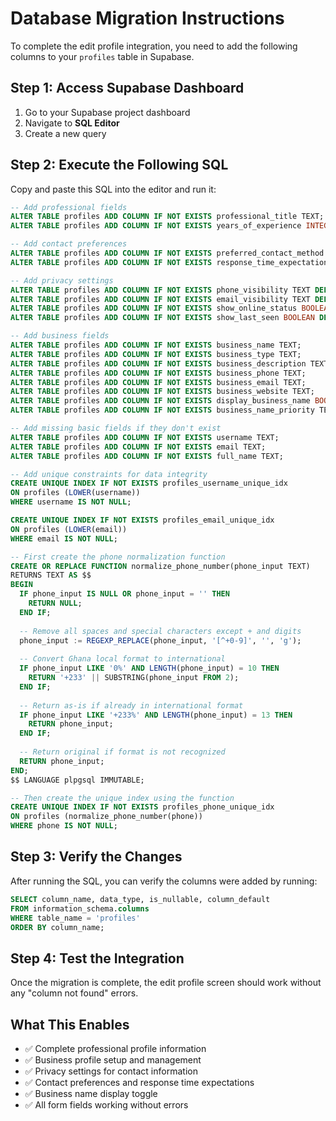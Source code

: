 # Database Migration Instructions

To complete the edit profile integration, you need to add the following columns to your `profiles` table in Supabase.

## Step 1: Access Supabase Dashboard
1. Go to your Supabase project dashboard
2. Navigate to **SQL Editor**
3. Create a new query

## Step 2: Execute the Following SQL

Copy and paste this SQL into the editor and run it:

```sql
-- Add professional fields
ALTER TABLE profiles ADD COLUMN IF NOT EXISTS professional_title TEXT;
ALTER TABLE profiles ADD COLUMN IF NOT EXISTS years_of_experience INTEGER;

-- Add contact preferences
ALTER TABLE profiles ADD COLUMN IF NOT EXISTS preferred_contact_method TEXT DEFAULT 'app' CHECK (preferred_contact_method IN ('app', 'phone', 'email', 'whatsapp'));
ALTER TABLE profiles ADD COLUMN IF NOT EXISTS response_time_expectation TEXT DEFAULT 'within_hours' CHECK (response_time_expectation IN ('within_minutes', 'within_hours', 'within_day', 'within_week'));

-- Add privacy settings
ALTER TABLE profiles ADD COLUMN IF NOT EXISTS phone_visibility TEXT DEFAULT 'contacts' CHECK (phone_visibility IN ('public', 'contacts', 'private'));
ALTER TABLE profiles ADD COLUMN IF NOT EXISTS email_visibility TEXT DEFAULT 'private' CHECK (email_visibility IN ('public', 'contacts', 'private'));
ALTER TABLE profiles ADD COLUMN IF NOT EXISTS show_online_status BOOLEAN DEFAULT TRUE;
ALTER TABLE profiles ADD COLUMN IF NOT EXISTS show_last_seen BOOLEAN DEFAULT TRUE;

-- Add business fields
ALTER TABLE profiles ADD COLUMN IF NOT EXISTS business_name TEXT;
ALTER TABLE profiles ADD COLUMN IF NOT EXISTS business_type TEXT;
ALTER TABLE profiles ADD COLUMN IF NOT EXISTS business_description TEXT;
ALTER TABLE profiles ADD COLUMN IF NOT EXISTS business_phone TEXT;
ALTER TABLE profiles ADD COLUMN IF NOT EXISTS business_email TEXT;
ALTER TABLE profiles ADD COLUMN IF NOT EXISTS business_website TEXT;
ALTER TABLE profiles ADD COLUMN IF NOT EXISTS display_business_name BOOLEAN DEFAULT FALSE;
ALTER TABLE profiles ADD COLUMN IF NOT EXISTS business_name_priority TEXT DEFAULT 'secondary' CHECK (business_name_priority IN ('primary', 'secondary', 'hidden'));

-- Add missing basic fields if they don't exist
ALTER TABLE profiles ADD COLUMN IF NOT EXISTS username TEXT;
ALTER TABLE profiles ADD COLUMN IF NOT EXISTS email TEXT;
ALTER TABLE profiles ADD COLUMN IF NOT EXISTS full_name TEXT;

-- Add unique constraints for data integrity
CREATE UNIQUE INDEX IF NOT EXISTS profiles_username_unique_idx 
ON profiles (LOWER(username)) 
WHERE username IS NOT NULL;

CREATE UNIQUE INDEX IF NOT EXISTS profiles_email_unique_idx 
ON profiles (LOWER(email)) 
WHERE email IS NOT NULL;

-- First create the phone normalization function
CREATE OR REPLACE FUNCTION normalize_phone_number(phone_input TEXT)
RETURNS TEXT AS $$
BEGIN
  IF phone_input IS NULL OR phone_input = '' THEN
    RETURN NULL;
  END IF;
  
  -- Remove all spaces and special characters except + and digits
  phone_input := REGEXP_REPLACE(phone_input, '[^+0-9]', '', 'g');
  
  -- Convert Ghana local format to international
  IF phone_input LIKE '0%' AND LENGTH(phone_input) = 10 THEN
    RETURN '+233' || SUBSTRING(phone_input FROM 2);
  END IF;
  
  -- Return as-is if already in international format
  IF phone_input LIKE '+233%' AND LENGTH(phone_input) = 13 THEN
    RETURN phone_input;
  END IF;
  
  -- Return original if format is not recognized
  RETURN phone_input;
END;
$$ LANGUAGE plpgsql IMMUTABLE;

-- Then create the unique index using the function
CREATE UNIQUE INDEX IF NOT EXISTS profiles_phone_unique_idx 
ON profiles (normalize_phone_number(phone)) 
WHERE phone IS NOT NULL;
```

## Step 3: Verify the Changes
After running the SQL, you can verify the columns were added by running:

```sql
SELECT column_name, data_type, is_nullable, column_default 
FROM information_schema.columns 
WHERE table_name = 'profiles' 
ORDER BY column_name;
```

## Step 4: Test the Integration
Once the migration is complete, the edit profile screen should work without any "column not found" errors.

## What This Enables
- ✅ Complete professional profile information
- ✅ Business profile setup and management
- ✅ Privacy settings for contact information
- ✅ Contact preferences and response time expectations
- ✅ Business name display toggle
- ✅ All form fields working without errors
